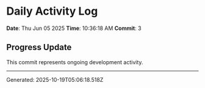# Daily Activity Log

**Date**: Thu Jun 05 2025
**Time**: 10:36:18 AM
**Commit**: 3

## Progress Update

This commit represents ongoing development activity.

---
Generated: 2025-10-19T05:06:18.518Z
